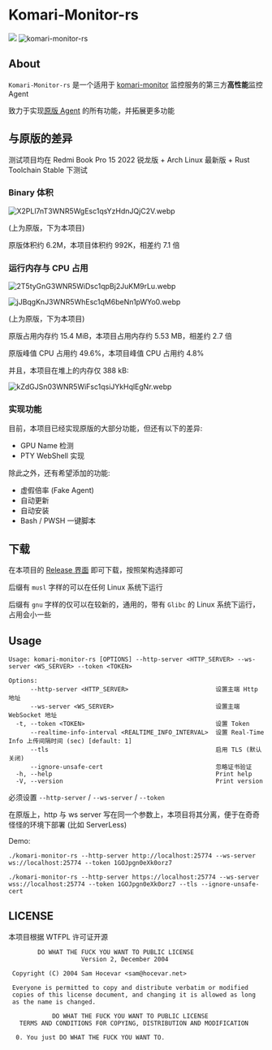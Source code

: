 # Komari-Monitor-rs

![](https://hitscounter.dev/api/hit?url=https%3A%2F%2Fgithub.com%2Frsbench%2Frsbench&label=&icon=github&color=%23160d27)
![komari-monitor-rs](https://socialify.git.ci/GenshinMinecraft/komari-monitor-rs/image?custom_description=Komari+%E7%AC%AC%E4%B8%89%E6%96%B9+Agent+%7C+%E9%AB%98%E6%80%A7%E8%83%BD&description=1&font=KoHo&forks=1&issues=1&language=1&name=1&owner=1&pattern=Floating+Cogs&pulls=1&stargazers=1&theme=Auto)

## About

`Komari-Monitor-rs` 是一个适用于 [komari-monitor](https://github.com/komari-monitor) 监控服务的第三方**高性能**监控 Agent

致力于实现[原版 Agent](https://github.com/komari-monitor/komari-agent) 的所有功能，并拓展更多功能

## 与原版的差异

测试项目均在 Redmi Book Pro 15 2022 锐龙版 + Arch Linux 最新版 + Rust Toolchain Stable 下测试

### Binary 体积

![X2PLl7nT3WNR5WgEsc1qsYzHdnJQjC2V.webp](https://www.nodeimage.com/i/9617/X2PLl7nT3WNR5WgEsc1qsYzHdnJQjC2V.png)

(上为原版，下为本项目)

原版体积约 6.2M，本项目体积约 992K，相差约 7.1 倍

### 运行内存与 CPU 占用

![2T5tyGnG3WNR5WiDsc1qpBj2JuKM9rLu.webp](https://www.nodeimage.com/i/9617/2T5tyGnG3WNR5WiDsc1qpBj2JuKM9rLu.png)

![jJBqgKnJ3WNR5WhEsc1qM6beNn1pWYo0.webp](https://www.nodeimage.com/i/9617/jJBqgKnJ3WNR5WhEsc1qM6beNn1pWYo0.png)

(上为原版，下为本项目)

原版占用内存约 15.4 MiB，本项目占用内存约 5.53 MB，相差约 2.7 倍

原版峰值 CPU 占用约 49.6%，本项目峰值 CPU 占用约 4.8%

并且，本项目在堆上的内存仅 388 kB:

![kZdGJSn03WNR5WiFsc1qsiJYkHqlEgNr.webp](https://www.nodeimage.com/i/9617/kZdGJSn03WNR5WiFsc1qsiJYkHqlEgNr.png)

### 实现功能

目前，本项目已经实现原版的大部分功能，但还有以下的差异:
- GPU Name 检测
- PTY WebShell 实现

除此之外，还有希望添加的功能:
- 虚假倍率 (Fake Agent)
- 自动更新
- 自动安装
- Bash / PWSH 一键脚本

## 下载

在本项目的 [Release 界面](https://github.com/GenshinMinecraft/komari-monitor-rs/releases/tag/latest) 即可下载，按照架构选择即可

后缀有 `musl` 字样的可以在任何 Linux 系统下运行

后缀有 `gnu` 字样的仅可以在较新的，通用的，带有 `Glibc` 的 Linux 系统下运行，占用会小一些

## Usage

```
Usage: komari-monitor-rs [OPTIONS] --http-server <HTTP_SERVER> --ws-server <WS_SERVER> --token <TOKEN>

Options:
      --http-server <HTTP_SERVER>                        设置主端 Http 地址
      --ws-server <WS_SERVER>                            设置主端 WebSocket 地址
  -t, --token <TOKEN>                                    设置 Token
      --realtime-info-interval <REALTIME_INFO_INTERVAL>  设置 Real-Time Info 上传间隔时间 (sec) [default: 1]
      --tls                                              启用 TLS (默认关闭)
      --ignore-unsafe-cert                               忽略证书验证
  -h, --help                                             Print help
  -V, --version                                          Print version

```

必须设置 `--http-server` / `--ws-server` / `--token`

在原版上，http 与 ws server 写在同一个参数上，本项目将其分离，便于在奇奇怪怪的环境下部署 (比如 ServerLess)

Demo:

```
./komari-monitor-rs --http-server http://localhost:25774 --ws-server ws://localhost:25774 --token 1GOJpgn0eXk0orz7
```

```
./komari-monitor-rs --http-server https://localhost:25774 --ws-server wss://localhost:25774 --token 1GOJpgn0eXk0orz7 --tls --ignore-unsafe-cert
```

## LICENSE

本项目根据 WTFPL 许可证开源

```
        DO WHAT THE FUCK YOU WANT TO PUBLIC LICENSE 
                    Version 2, December 2004 

 Copyright (C) 2004 Sam Hocevar <sam@hocevar.net> 

 Everyone is permitted to copy and distribute verbatim or modified 
 copies of this license document, and changing it is allowed as long 
 as the name is changed. 

            DO WHAT THE FUCK YOU WANT TO PUBLIC LICENSE 
   TERMS AND CONDITIONS FOR COPYING, DISTRIBUTION AND MODIFICATION 

  0. You just DO WHAT THE FUCK YOU WANT TO.
```
